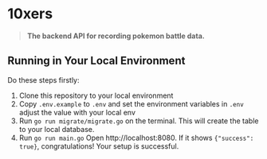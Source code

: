 # 10xers
> **The backend API for recording pokemon battle data.**


## Running in Your Local Environment

Do these steps firstly:
1. Clone this repository to your local environment
2. Copy `.env.example` to `.env` and set the environment variables in `.env` adjust the value with your local env
3. Run `go run migrate/migrate.go` on the terminal. This will create the table to your local database.
4. Run `go run main.go` Open http://localhost:8080. If it shows `{"success": true}`, congratulations! Your setup is successful.